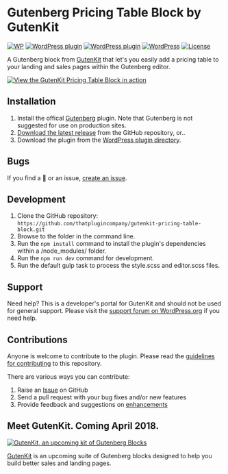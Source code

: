 # Gutenberg Pricing Table Block by GutenKit
[![WP](https://img.shields.io/badge/WordPress-%E2%86%92-lightgrey.svg?style=flat-square)](https://wordpress.org/plugins/pricing-table-block-gutenberg)
[![WordPress plugin](https://img.shields.io/wordpress/plugin/dt/pricing-table-block-gutenberg.svg?style=flat)](https://wordpress.org/plugins/pricing-table-block-gutenberg/) [![WordPress plugin](https://img.shields.io/wordpress/plugin/v/pricing-table-block-gutenberg.svg?style=flat)](https://wordpress.org/plugins/pricing-table-block-gutenberg/) [![WordPress](https://img.shields.io/wordpress/v/pricing-table-block-gutenberg.svg?style=flat)]() [![License](https://img.shields.io/badge/license-GPL--3.0%2B-red.svg)](https://github.com/thatplugincompany/gutenkit-pricing-table-block/blob/master/license.txt)

A Gutenberg block from [GutenKit](https://gutenkit.com?utm_medium=gutenkit-pricing-table-github&utm_source=readme&utm_campaign=readme&utm_content=gutenkit) that let's you easily add a pricing table to your landing and sales pages within the Gutenberg editor. 

[![View the GutenKit Pricing Table Block in action](https://user-images.githubusercontent.com/1813435/34620251-cfe7a21c-f212-11e7-978d-3bb90f0413eb.gif)](https://gutenkit.com)

## Installation ##

1. Install the offical [Gutenberg](https://wordpress.org/plugins/gutenberg/) plugin. Note that Gutenberg is not suggested for use on production sites.
2. [Download the latest release](https://github.com/thatplugincompany/gutenkit-pricing-table-block/releases) from the GitHub repository, or..
3. Download the plugin from the [WordPress plugin directory](https://wordpress.org/plugins/pricing-table-block-gutenberg/).

## Bugs ##
If you find a 🐞 or an issue, [create an issue](https://github.com/thatplugincompany/gutenkit-pricing-table-block/issues?state=open).

## Development ##
1. Clone the GitHub repository: `https://github.com/thatplugincompany/gutenkit-pricing-table-block.git`
2. Browse to the folder in the command line.
3. Run the `npm install` command to install the plugin's dependencies within a /node_modules/ folder.
4. Run the `npm run dev` command for development.
5. Run the default gulp task to process the style.scss and editor.scss files.

## Support ##
Need help? This is a developer's portal for GutenKit and should not be used for general support. Please visit the [support forum on WordPress.org](https://wordpress.org/support/plugin/pricing-table-block-gutenberg) if you need help.

## Contributions ##
Anyone is welcome to contribute to the plugin. Please read the [guidelines for contributing](https://github.com/thatplugincompany/gutenkit-pricing-table-block/blob/master/CONTRIBUTING.md) to this repository.

There are various ways you can contribute:

1. Raise an [Issue](https://github.com/thatplugincompany/gutenkit-pricing-table-block/issues) on GitHub
2. Send a pull request with your bug fixes and/or new features
3. Provide feedback and suggestions on [enhancements](https://github.com/thatplugincompany/gutenkit-pricing-table-block/issues?direction=desc&labels=Enhancement&page=1&sort=created&state=open)

## Meet GutenKit. Coming April 2018. ##

[![GutenKit, an upcoming kit of Gutenberg Blocks](https://user-images.githubusercontent.com/1813435/34618784-e4c1a782-f20d-11e7-803f-4a9bb10e2d52.jpg)](https://gutenkit.com)
    
[GutenKit](https://gutenkit.com?utm_medium=gutenkit-pricing-table-github&utm_source=readme&utm_campaign=readme&utm_content=meeet-gutenkit) is an upcoming suite of Gutenberg blocks designed to help you build better sales and landing pages. 
